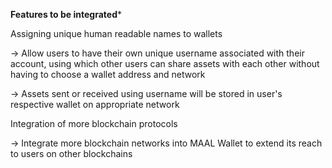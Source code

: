 **Features to be integrated***

Assigning unique human readable names to wallets

-> Allow users to have their own unique username associated with their account, using which other users can share assets with each other without having to choose a wallet address and network

-> Assets sent or received using username will be stored in user's respective wallet on appropriate network

Integration of more blockchain protocols

-> Integrate more blockchain networks into MAAL Wallet to extend its reach to users on other blockchains
